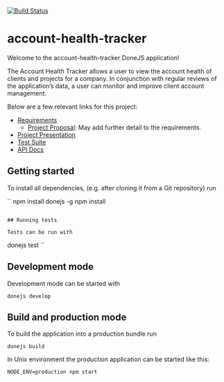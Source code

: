 [![Build Status](https://travis-ci.com/bitovi/account-health-tracker.svg?token=xTAmryZjTVyQKNkBxqdT&branch=master)](https://travis-ci.com/bitovi/account-health-tracker)

# account-health-tracker

Welcome to the account-health-tracker DoneJS application!

The Account Health Tracker allows a user to view the account health of clients and projects for a
company. In conjunction with regular reviews of the application’s data, a user can monitor and
improve client account management.

Below are a few relevant links for this project:

 - [Requirements](https://docs.google.com/document/d/1CtEKVizdT5nqX7Yb3ymWshR27sKLQo3VVoMo-ZzjBa4/edit)
    - [Project Proposal](https://docs.google.com/document/d/1f_Gt1fkquagXW63IaUPNEcLD6KiaJMY45t5Jj6iQE_Q/edit): May add further detail to the requirements.
 - [Project Presentation](https://docs.google.com/presentation/d/1b27MbJzDhoPTnDpNv0ulTo7sCLTAs4CUOslIm8mVyZc/edit#slide=id.g35f391192_00)
 - [Test Suite](https://ahm.testlodge.com/projects/18661/test_runs/224447/run?user_id=27211)
 - [API Docs](https://github.com/bitovi/account-health-tracker/wiki/API)

## Getting started

To install all dependencies, (e.g. after cloning it from a Git repository) run

``
npm install donejs -g
npm install
```

## Running tests

Tests can be run with

```
donejs test
``

## Development mode

Development mode can be started with

```
donejs develop
```

## Build and production mode

To build the application into a production bundle run

```
donejs build
```

In Unix environment the production application can be started like this:

```
NODE_ENV=production npm start
```

